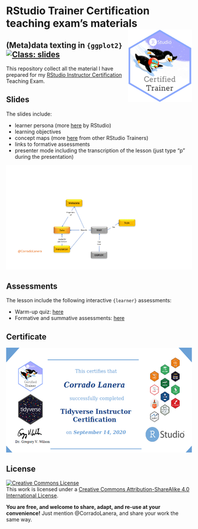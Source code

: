 
<!-- README.md is generated from README.Rmd. Please edit that file -->

<!-- magick::image_info(magick::image_read("img/CertifiedRstudioTrainer.png"))$height -->

# RStudio Trainer Certification teaching exam’s materials <a href="https://education.rstudio.com/trainers/people/lanera+corrado/"><img src="img/CertifiedRstudioTrainer.png" align="right" height="196"/></a>

## (Meta)data texting in `{ggplot2}` [![Class: slides](https://img.shields.io/badge/online-slides-orange.svg)](https://corradolanera.github.io/rs-teaching-exam/)

This repository collect all the material I have prepared for my [RStudio
Instructor Certification](https://education.rstudio.com/trainers/)
Teaching Exam.

## Slides

The slides include:

  - learner persona (more
    [here](https://rstudio-education.github.io/learner-personas/) by
    RStudio)
  - learning objectives
  - concept maps (more [here](https://github.com/rstudio/concept-maps)
    from other RStudio Trainers)
  - links to formative assessments
  - presenter mode including the transcription of the lesson (just type
    “p” during the presentation)

![](img/concept-map.gif)<!-- -->

## Assessments

The lesson include the following interactive `{learner}` assessments:

  - Warm-up quiz:
    [here](https://corradolanera.shinyapps.io/base-gg-checks/)
  - Formative and summative assessments:
    [here](https://corradolanera.shinyapps.io/test-gg-checks/)

## Certificate

![](img/crst_cl_tidyverse.png)<!-- -->

## License

<a rel="license" href="http://creativecommons.org/licenses/by-sa/4.0/"><img alt="Creative Commons License" style="border-width:0" src="https://i.creativecommons.org/l/by-sa/4.0/88x31.png" /></a><br />This
work is licensed under a
<a rel="license" href="http://creativecommons.org/licenses/by-sa/4.0/">Creative
Commons Attribution-ShareAlike 4.0 International License</a>.

**You are free, and welcome to share, adapt, and re-use at your
convenience\!** Just mention @CorradoLanera, and share your work the
same way.
